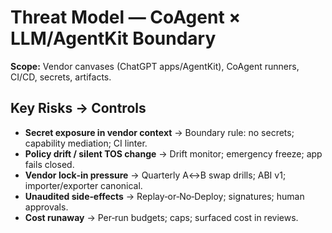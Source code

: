 # Threat Model — CoAgent × LLM/AgentKit Boundary
**Scope:** Vendor canvases (ChatGPT apps/AgentKit), CoAgent runners, CI/CD, secrets, artifacts.

## Key Risks → Controls
- **Secret exposure in vendor context** → Boundary rule: no secrets; capability mediation; CI linter.
- **Policy drift / silent TOS change** → Drift monitor; emergency freeze; app fails closed.
- **Vendor lock‑in pressure** → Quarterly A↔B swap drills; ABI v1; importer/exporter canonical.
- **Unaudited side‑effects** → Replay‑or‑No‑Deploy; signatures; human approvals.
- **Cost runaway** → Per‑run budgets; caps; surfaced cost in reviews.